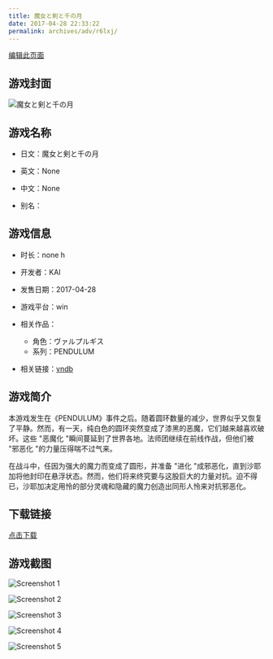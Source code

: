 ```yaml
---
title: 魔女と剣と千の月
date: 2017-04-28 22:33:22
permalink: archives/adv/r6lxj/
---
```

[编辑此页面](https://github.com/ACG-3/ADV3-source/blob/main/source/_posts/%E9%AD%94%E5%A5%B3%E3%81%A8%E5%89%A3%E3%81%A8%E5%8D%83%E3%81%AE%E6%9C%88.md)

## 游戏封面

![魔女と剣と千の月](https://pan.timero.xyz/d/onedrive/img_lib_001/%E9%AD%94%E5%A5%B3%E3%81%A8%E5%89%A3%E3%81%A8%E5%8D%83%E3%81%AE%E6%9C%88_cover.avif)


## 游戏名称

- 日文：魔女と剣と千の月
- 英文：None
- 中文：None

- 别名：


## 游戏信息

- 时长：none h
- 开发者：KAI
- 发售日期：2017-04-28
- 游戏平台：win
- 相关作品：
   - 角色：ヴァルプルギス
   - 系列：PENDULUM

- 相关链接：[vndb](https://vndb.org/v19663)


## 游戏简介

本游戏发生在《PENDULUM》事件之后。随着圆环数量的减少，世界似乎又恢复了平静。然而，有一天，纯白色的圆环突然变成了漆黑的恶魔，它们越来越喜欢破坏。这些 "恶魔化 "瞬间蔓延到了世界各地。法师团继续在前线作战，但他们被 "邪恶化 "的力量压得喘不过气来。

在战斗中，任因为强大的魔力而变成了圆形，并准备 "进化 "成邪恶化，直到沙耶加将他封印在悬浮状态。然而，他们将来终究要与这股巨大的力量对抗。迫不得已，沙耶加决定用怜的部分灵魂和隐藏的魔力创造出同形人怜来对抗邪恶化。




## 下载链接

[点击下载](https://pan.timero.xyz/onedrive/adv_lib_001/%E9%AD%94%E5%A5%B3%E3%81%A8%E5%89%A3%E3%81%A8%E5%8D%83%E3%81%AE%E6%9C%88)


## 游戏截图


![Screenshot 1](https://pan.timero.xyz/d/onedrive/img_lib_001/%E9%AD%94%E5%A5%B3%E3%81%A8%E5%89%A3%E3%81%A8%E5%8D%83%E3%81%AE%E6%9C%88_Screenshot_1.avif)

![Screenshot 2](https://pan.timero.xyz/d/onedrive/img_lib_001/%E9%AD%94%E5%A5%B3%E3%81%A8%E5%89%A3%E3%81%A8%E5%8D%83%E3%81%AE%E6%9C%88_Screenshot_2.avif)

![Screenshot 3](https://pan.timero.xyz/d/onedrive/img_lib_001/%E9%AD%94%E5%A5%B3%E3%81%A8%E5%89%A3%E3%81%A8%E5%8D%83%E3%81%AE%E6%9C%88_Screenshot_3.avif)

![Screenshot 4](https://pan.timero.xyz/d/onedrive/img_lib_001/%E9%AD%94%E5%A5%B3%E3%81%A8%E5%89%A3%E3%81%A8%E5%8D%83%E3%81%AE%E6%9C%88_Screenshot_4.avif)

![Screenshot 5](https://pan.timero.xyz/d/onedrive/img_lib_001/%E9%AD%94%E5%A5%B3%E3%81%A8%E5%89%A3%E3%81%A8%E5%8D%83%E3%81%AE%E6%9C%88_Screenshot_5.avif)

